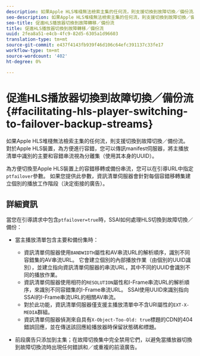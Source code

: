 ```yaml
---
description: 如果Apple HLS堆棧無法檢索主集的任何流，則支援切換到故障切換／備份流。 對於Apple HLS裝置，為方便進行容錯，您可以傳訊manifest伺服器，將主播放清單中識別的主要和容錯串流視為分離集（使用其本身的UUID）。
seo-description: 如果Apple HLS堆棧無法檢索主集的任何流，則支援切換到故障切換／備份流。 對於Apple HLS裝置，為方便進行容錯，您可以傳訊manifest伺服器，將主播放清單中識別的主要和容錯串流視為分離集（使用其本身的UUID）。
seo-title: 促進HLS播放器切換到故障轉移／備份流
title: 促進HLS播放器切換到故障轉移／備份流
uuid: 2fea8a51-e4cb-4fc9-82d5-6305a1d96603
translation-type: tm+mt
source-git-commit: e437f4143fb939f46d106c64efc391137c33fe17
workflow-type: tm+mt
source-wordcount: '402'
ht-degree: 0%

---
```



# 促進HLS播放器切換到故障切換／備份流{#facilitating-hls-player-switching-to-failover-backup-streams}

如果Apple HLS堆棧無法檢索主集的任何流，則支援切換到故障切換／備份流。 對於Apple HLS裝置，為方便進行容錯，您可以傳訊manifest伺服器，將主播放清單中識別的主要和容錯串流視為分離集（使用其本身的UUID）。

為方便切換至Apple HLS裝置上的容錯移轉或備份串流，您可以在引導URL中指定`ptfailover`參數。 如果您提供此參數，資訊清單伺服器會針對每個容錯移轉集建立個別的播放工作階段（決定銜接的廣告）。

## 詳細資訊

當您在引導請求中包含`ptfailover=true`時，SSAI如何處理HLS切換到故障切換／備份：

* 當主播放清單包含主要和備份集時：

   * 資訊清單伺服器使用`BANDWIDTH`屬性和AV串流URL的解析順序，識別不同容錯集的AV串流URL。 它會建立個別的內部播放作業（由個別的UUID識別），並建立指向資訊清單伺服器的串流URL，其中不同的UUID會識別不同的播放作業。
   * 資訊清單伺服器使用相符的`RESOLUTION`屬性和I-Frame串流URL的解析順序，來識別不同容錯集的I-Frame串流URL。 SSAI使用UUID來識別指向SSAI的I-Frame串流URL的相關AV串流。
   * 對於此功能，資訊清單伺服器僅支援主播放清單中不含URI屬性的`EXT-X-MEDIA`群組。
   * 資訊清單伺服器偵測來自具有`X-Object-Too-Old: true`標題的CDN的404錯誤回應，並在傳送該回應給播放器時保留狀態碼和標題。

* 前段廣告只添加到主集；在故障切換集中完全禁用它們，以避免當播放器切換到故障切換流時出現任何錯誤和／或重複的前滾廣告。

